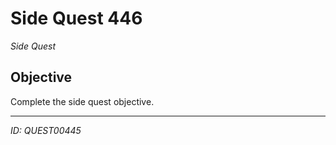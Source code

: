 # Side Quest 446

*Side Quest*

## Objective
Complete the side quest objective.

---
*ID: QUEST00445*